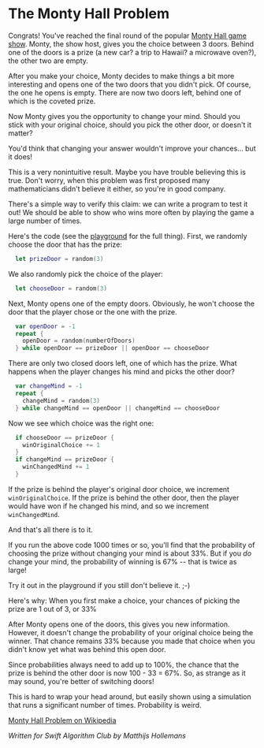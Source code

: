 # The Monty Hall Problem

Congrats! You've reached the final round of the popular [Monty Hall game show](https://en.wikipedia.org/wiki/Let%27s_Make_a_Deal). Monty, the show host, gives you the choice between 3 doors. Behind one of the doors is a prize (a new car? a trip to Hawaii? a microwave oven?), the other two are empty.

After you make your choice, Monty decides to make things a bit more interesting and opens one of the two doors that you didn't pick. Of course, the one he opens is empty. There are now two doors left, behind one of which is the coveted prize.

Now Monty gives you the opportunity to change your mind. Should you stick with your original choice, should you pick the other door, or doesn't it matter?

You'd think that changing your answer wouldn't improve your chances... but it does!

This is a very nonintuitive result. Maybe you have trouble believing this is true. Don't worry, when this problem was first proposed many mathematicians didn't believe it either, so you're in good company.

There's a simple way to verify this claim: we can write a program to test it out! We should be able to show who wins more often by playing the game a large number of times.

Here's the code (see the [playground](MontyHall.playground/Contents.swift) for the full thing). First, we randomly choose the door that has the prize:

```swift
  let prizeDoor = random(3)
```

We also randomly pick the choice of the player:

```swift
  let chooseDoor = random(3)
```

Next, Monty opens one of the empty doors. Obviously, he won't choose the door that the player chose or the one with the prize.

```swift
  var openDoor = -1
  repeat {
    openDoor = random(numberOfDoors)
  } while openDoor == prizeDoor || openDoor == chooseDoor
```  

There are only two closed doors left, one of which has the prize. What happens when the player changes his mind and picks the other door?

```swift
  var changeMind = -1
  repeat {
    changeMind = random(3)
  } while changeMind == openDoor || changeMind == chooseDoor
```

Now we see which choice was the right one:

```swift
  if chooseDoor == prizeDoor {
    winOriginalChoice += 1
  }
  if changeMind == prizeDoor {
    winChangedMind += 1
  }
```

If the prize is behind the player's original door choice, we increment `winOriginalChoice`. If the prize is behind the other door, then the player would have won if he changed his mind, and so we increment `winChangedMind`.

And that's all there is to it.

If you run the above code 1000 times or so, you'll find that the probability of choosing the prize without changing your mind is about 33%. But if you *do* change your mind, the probability of winning is 67% -- that is twice as large!

Try it out in the playground if you still don't believe it. ;-)

Here's why: When you first make a choice, your chances of picking the prize are 1 out of 3, or 33%

After Monty opens one of the doors, this gives you new information. However, it doesn't change the probability of your original choice being the winner. That chance remains 33% because you made that choice when you didn't know yet what was behind this open door.

Since probabilities always need to add up to 100%, the chance that the prize is behind the other door is now 100 - 33 = 67%. So, as strange as it may sound, you're better of switching doors!

This is hard to wrap your head around, but easily shown using a simulation that runs a significant number of times. Probability is weird.

[Monty Hall Problem on Wikipedia](https://en.wikipedia.org/wiki/Monty_Hall_problem)

*Written for Swift Algorithm Club by Matthijs Hollemans*
